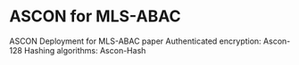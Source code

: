 # ASCON for MLS-ABAC
ASCON Deployment for MLS-ABAC paper
Authenticated encryption:
Ascon-128
Hashing algorithms:
Ascon-Hash
